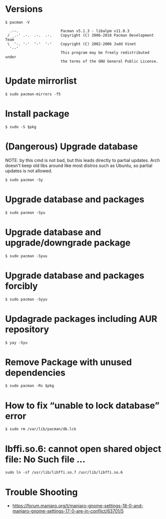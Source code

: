 # Versions

```
$ pacman -V

  .--.                   Pacman v5.1.3 - libalpm v11.0.3
 / _.-' .-.  .-.  .-.    Copyright (C) 2006-2018 Pacman Development Team
 \  '-. '-'  '-'  '-'    Copyright (C) 2002-2006 Judd Vinet
  '--'
                         This program may be freely redistributed under
                         the terms of the GNU General Public License.
```

# Update mirrorlist

```
$ sudo pacman-mirrors -f5
```

# Install package

```
$ sudo -S $pkg
```

# (Dangerous) Upgrade database 

NOTE:
by this cmd is not bad, but this leads directly to partial updates.
Arch doesn't keep old libs around like most distros such as Ubuntu,
so partial updates is not allowed.

```
$ sudo pacman -Sy
```

# Upgrade database and packages

```
$ sudo pacman -Syu
```

# Upgrade database and upgrade/downgrade package


```
$ sudo pacman -Syuu
```

# Upgrade database and packages forcibly

```
$ sudo pacman -Syyu
```

# Updagrade packages including AUR repository

```
$ yay -Syu
```

# Remove Package with unused dependencies

```
$ sudo pacman -Rs $pkg
```


# How to fix “unable to lock database” error 


```
$ sudo rm /var/lib/pacman/db.lck
```


# lbffi.so.6: cannot open shared object file: No Such file ...

```
sudo ln -sf /usr/lib/libffi.so.7 /usr/lib/libffi.so.6
```

# Trouble Shooting
- https://forum.manjaro.org/t/manjaro-gnome-settings-18-0-and-manjaro-gnome-settings-17-0-are-in-conflict/63701/5
